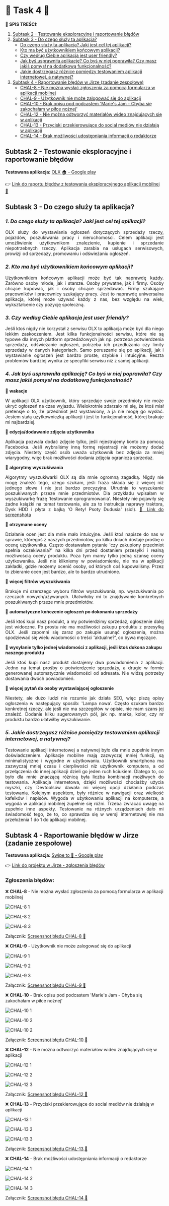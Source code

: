 # 🚀 **Task 4** 🚀

**:pushpin: SPIS TREŚCI:**
1. [Subtask 2 - Testowanie eksploracyjne i raportowanie błędów](#subtask2)
2. [Subtask 3 - Do czego służy ta aplikacja?](#subtask3)
    - [Do czego służy ta aplikacja? Jaki jest cel tej aplikacji?](#kropka1)
    - [Kto ma być użytkownikiem końcowym aplikacji?](#kropka2)
    - [Czy według Ciebie aplikacja jest user friendly?](#kropka3)
    - [Jak byś usprawniła aplikację? Co byś w niej poprawiła? Czy masz jakiś pomysł na dodatkową funkcjonalność?](#kropka4)
    - [Jakie dostrzegasz różnice pomiędzy testowaniem aplikacji internetowej, a natywnej?](#kropka5)
3. [Subtask 4 - Raportowanie błędów w Jirze (zadanie zespołowe)](#subtask4)
    - [CHAL-8 - Nie można wysłać zgłoszenia za pomocą formularza w aplikacji mobilnej](#pin1)
    - [CHAL-9 - Użytkownik nie może zalogować się do aplikacji](#pin2)
    - [CHAL-10 - Brak opisu pod podcastem 'Marie's Jam - Chyba się zakochałam w piłce nożnej'](#pin3)
    - [CHAL-12 - Nie można odtworzyć materiałów wideo znajdujących się w aplikacji](#pin4)
    - [CHAL-13 - Przyciski przekierowujące do social mediów nie działają w aplikacji](#pin5)
    - [CHAL-14 - Brak możliwości udostępniania informacji o redaktorze](#pin6)

## <a name="subtask2">Subtask 2 - Testowanie eksploracyjne i raportowanie błędów</a>

**Testowana aplikacja:** [OLX :house: - Google play](https://play.google.com/store/apps/details?id=pl.tablica&hl=pl&gl=US&pli=1)

:point_right: [Link do raportu błędów z testowania eksploracyjnego aplikacji mobilnej :iphone:](https://docs.google.com/spreadsheets/d/1muAVMK3fiv_bbriZgU5UXNuu5mbXXu3myqjWlIlFlU8/edit?usp=sharing)

## <a name="subtask3">Subtask 3 - Do czego służy ta aplikacja?</a>

### <a name="kropka1">*1. Do czego służy ta aplikacja? Jaki jest cel tej aplikacji?*</a>

<p align="justify">OLX służy do wystawiania ogłoszeń dotyczących sprzedaży rzeczy, pojazdów, poszukiwania pracy i nieruchomości. Celem aplikacji jest umożliwienie użytkownikom znalezienie, kupienie i sprzedanie niepotrzebnych rzeczy. Aplikacja zarabia na usługach serwisowych, prowizji od sprzedaży, promowaniu i odświeżaniu ogłoszeń.</p>

### <a name="kropka2">*2. Kto ma być użytkownikiem końcowym aplikacji?*</a>

<p align="justify">Użytkownikiem końcowym aplikacji może być tak naprawdę każdy. Zarówno osoby młode, jak i starsze. Osoby prywatne, jak i firmy. Osoby chcące kupować, jak i osoby chcące sprzedawać. Firmy szukające pracowników i pracownicy szukający pracy. Jest to naprawdę uniwersalna aplikacja, której może używać każdy z nas, bez względu na wiek, wykształcenie czy pozycję społeczną. </p>

### <a name="kropka3">*3. Czy według Ciebie aplikacja jest user friendly?*</a>

<p align="justify">Jeśli ktoś nigdy nie korzystał z serwisu OLX to aplikacja może być dla niego lekkim zaskoczeniem. Jest kilka funkcjonalności serwisu, które nie są typowe dla innych platform sprzedażowych jak np. potrzeba potwierdzenia sprzedaży, odświeżanie ogłoszeń, potrzeba ich przedłużania czy limity sprzedaży w danych kategoriach. Samo poruszanie się po aplikacji, jak i wystawianie ogłoszeń jest bardzo proste, szybkie i intuicyjne. Reszta problemów bardziej wynika ze specyfiki serwisu niż z samej aplikacji.</p>

### <a name="kropka4">*4. Jak byś usprawniła aplikację? Co byś w niej poprawiła? Czy masz jakiś pomysł na dodatkową funkcjonalność?*</a>

📌 **wakacje**  <p align="justify">W aplikacji OLX użytkownik, który sprzedaje swoje przedmioty nie może ukryć ogłoszeń na czas wyjazdu. Wielokrotnie zdarzało mi się, że ktoś miał pretensje o to, że przedmiot jest wystawiony, a ja nie mogę go wysłać. Jestem stałą użytkowniczką aplikacji i jest to funkcjonalność, której brakuje mi najbardziej.</p>

📌 **edycja/dodawanie zdjęcia użytkownika** <p align="justify">Aplikacja pozwala dodać zdjęcie tylko, jeśli rejestrujemy konto za pomocą Facebooka. Jeśli wybraliśmy inną formę rejestracji nie możemy dodać zdjęcia. Niestety część osób uważa użytkownik bez zdjęcia za mniej wiarygodny, więc brak możliwości dodania zdjęcia ogranicza sprzedaż.</p>

📌 **algorytmy wyszukiwania** <p align="justify">Algorytmy wyszukiwarki OLX są dla mnie ogromną zagadką. Nigdy nie mogę znaleźć tego, czego szukam, jeśli fraza składa się z więcej niż jednego słowa i nie jest bardzo precyzyjna. Utrudnia to wyszukanie poszukiwanych przeze mnie przedmiotów. Dla przykładu wpisałam w wyszukiwarkę frazę 'testowanie oprogramowania'. Niestety nie pojawiły się żadne książki na temat testowania, ale za to instrukcja naprawy traktora, Dysk HDD i płyta z bajką 'O Rety! Psoty Dudusia' (sic!). [:camera_flash: Link do screenshota](https://drive.google.com/file/d/1gDqGi8IXBlpfUmb4LmdtKpcIvEnz9-gy/view?usp=share_link)</p>

📌 **otrzymane oceny** <p align="justify">Działanie ocen jest dla mnie mało intuicyjne. Jeśli ktoś napisze do nas w sprawie, któregoś z naszych przedmiotów, po kilku dniach dostaje prośbę o ocenę użytkownika. Często dostawałam pytanie 'czy zakupiony przedmiot spełnia oczekiwania?' na kilka dni przed dostaniem przesyłki i realną możliwością oceny produktu. Poza tym mamy tylko jedną szansę oceny użytkowanika. Jeśli nie klikniemy w powiadomienie, nie ma w aplikacji zakładki, gdzie możemy ocenić osoby, od których coś kupowaliśmy. Przez to zbieranie ocen jest bardzo, ale to bardzo utrudnione.</p>

📌 **więcej filtrów wyszukiwania** <p align="justify">Brakuje mi szerszego wyboru filtrów wyszukiwania, np. wyszukiwania po rzeczach nowych/używanych. Ułatwiłoby mi to znajdywanie konkretnych poszukiwanych przeze mnie przedmiotów.</p>

📌 **automatyczne kończenie ogłoszeń po dokonaniu sprzedaży** <p align="justify">Jeśli ktoś kupi nasz produkt, a my potwierdzimy sprzedaż, ogłoszenie dalej jest widoczne. Po prostu nie ma możliwości zakupu produktu z przesyłką OLX. Jeśli zapomni się zaraz po zakupie usunąć ogłoszenia, można spodziewać się wielu wiadomości o treści 'aktualne?', co bywa męczące.</p>

📌 **wysyłanie tylko jednej wiadomości z aplikacji, jeśli ktoś dokona zakupu naszego produktu** <p align="justify">Jeśli ktoś kupi nasz produkt dostajemy dwa powiadomienia z aplikacji. Jedno na temat prośby o potwierdzenie sprzedaży, a drugie w formie generowanej automatycznie wiadomości od adresata. Nie widzę potrzeby dostawania dwóch powiadomień.</p>

📌 **więcej pytań do osoby wystawiającej ogłoszenie** <p align="justify">Niestety, ale dużo ludzi nie rozumie jak działa SEO, więc piszą opisy ogłoszenia w następujący sposób: 'Lampa nowa'. Często szukam bardzo konkretnej rzeczy, ale jeśli nie ma szczegółów w opisie, nie mam szans jej znaleźć. Dodanie kilku sugerowanych pól, jak np. marka, kolor, czy nr produktu bardzo ułatwiłby wyszukiwanie.</p>

### <a name="kropka5">*5. Jakie dostrzegasz różnice pomiędzy testowaniem aplikacji internetowej, a natywnej?*</a>

<p align="justify">Testowanie aplikacji internetowej a natywnej było dla mnie zupełnie innym doświadczeniem. Aplikacje mobilne mają zazwyczaj mniej funkcji, są minimalistyczne i wygodne w użytkowaniu. Użytkownik smartphona ma zazwyczaj mniej czasu i cierpliwości niż użytkownik komputera, a od przełączenia do innej aplikacji dzieli go jeden ruch kciukiem. Dlatego to, co było dla mnie znaczącą różnicą była liczba kombinacji możliwych do testowania. Aplikacja internetowa, dzięki możliwości chociażby użycia myszki, czy Devtoolsów dawała mi więcej opcji działania podczas testowania. Kolejnym aspektem, były różnice w nawigacji oraz wielkość kafelków i napisów. Wygoda w użytkowaniu aplikacji na komputerze, a wygoda w aplikacji mobilnej zupełnie się różni. Trzeba zwracać uwagę na zupełnie inne aspekty. Testowanie na różnych urządzeniach dało mi świadomość tego, że to, co sprawdza się w wersji internetowej nie ma przełożenia 1 do 1 do aplikacji mobilnej.</p>

## <a name="subtask4">Subtask 4 - Raportowanie błędów w Jirze (zadanie zespołowe)</a>

**Testowana aplikacja:** [Swipe to :page_facing_up: - Google play](https://play.google.com/store/apps/details?id=pl.swipeto)

:point_right: [Link do projektu w Jirze - zgłoszenia błędów](https://challangedareit.atlassian.net/jira/software/projects/CHAL/boards/1/backlog)

### **Zgłoszenia błędów:**

<a name="pin1">❌ **CHAL-8** - Nie można wysłać zgłoszenia za pomocą formularza w aplikacji mobilnej</a>

![CHAL-8 1](https://user-images.githubusercontent.com/122294284/224794997-d4c43731-de75-4315-a822-be3b2e353734.png)

![CHAL-8 2](https://user-images.githubusercontent.com/122294284/224795027-7c5ddfa9-f26a-4831-83b7-541efc1ba7e5.png)

![CHAL-8 3](https://user-images.githubusercontent.com/122294284/224795068-c8c85f95-31b6-4c55-b0d5-7211e49b5c27.png)

Załącznik:
[Screenshot błędu CHAL-8 📸](https://drive.google.com/file/d/1EfXbwqjM0FF-Mm5FkMv0Ah4Tu9_RGdXx/view?usp=sharing)

<a name="pin2">❌ **CHAL-9** - Użytkownik nie może zalogować się do aplikacji</a>

![CHAL-9 1](https://user-images.githubusercontent.com/122294284/224795111-8bb582b3-cdcd-4103-964f-b9ae86737b67.png)

![CHAL-9 2](https://user-images.githubusercontent.com/122294284/224795132-42de7b85-b21e-4dfb-ad0a-df31be1e364c.png)

![CHAL-9 3](https://user-images.githubusercontent.com/122294284/224795142-fa75a49a-dcdf-47df-b525-22df11a22906.png)

Załącznik:
[Screenshot błędu CHAL-9 📸](https://drive.google.com/file/d/14RHrslh9UEvXlKIoYvIuMfxNpX9I-9gA/view?usp=sharing)

<a name="pin3">❌ **CHAL-10** - Brak opisu pod podcastem 'Marie's Jam - Chyba się zakochałam w piłce nożnej'</a>

![CHAL-10 1](https://user-images.githubusercontent.com/122294284/224795214-c0147daf-ffd4-4ce1-b664-16f69f9abed4.png)

![CHAL-10 2](https://user-images.githubusercontent.com/122294284/224795228-f4102e89-fd4d-4a84-8bc5-72cb9f82bb6e.png)

![CHAL-10 2](https://user-images.githubusercontent.com/122294284/224795236-8a1dc651-8c07-40bc-82fc-9796330c34c2.png)

Załącznik:
[Screenshot błędu CHAL-10 📸](https://drive.google.com/file/d/1dtc7E3Avf9VxiQQnpw2b15Y3II-jrtJA/view?usp=sharing)

<a name="pin4">❌ **CHAL-12** - Nie można odtworzyć materiałów wideo znajdujących się w aplikacji</a>

![CHAL-12 1](https://user-images.githubusercontent.com/122294284/224795306-c86bd12f-aa84-499b-9700-140a12cfacb4.png)

![CHAL-12 2](https://user-images.githubusercontent.com/122294284/224795314-204ce9cb-9b2e-4897-85bf-127186694d68.png)

![CHAL-12 3](https://user-images.githubusercontent.com/122294284/224795326-3cb872ed-b8be-4505-9696-c4dcc442e1fb.png)

Załącznik:
[Screenshot błędu CHAL-12 📸](https://drive.google.com/file/d/1NDnfff2lXQxYsncei-VlhDbthP6xv_bF/view?usp=sharing)

<a name="pin5">❌ **CHAL-13** - Przyciski przekierowujące do social mediów nie działają w aplikacji</a>

![CHAL-13 1](https://user-images.githubusercontent.com/122294284/224795394-9050001e-be59-4bd0-ada8-2b37242822bc.png)

![CHAL-13 2](https://user-images.githubusercontent.com/122294284/224795408-5705b99f-5ff4-4f94-9b89-5a42eec3ee68.png)

![CHAL-13 3](https://user-images.githubusercontent.com/122294284/224795420-a51b4b3e-91b9-4f7b-bf5e-88655b483532.png)

Załącznik:
[Screenshot błędu CHAL-13 📸](https://drive.google.com/file/d/1KIRNbxBtrrEFMiUSy80excRPBpoxUunz/view?usp=sharing)

<a name="pin6">❌ **CHAL-14** - Brak możliwości udostępniania informacji o redaktorze</a>

![CHAL-14 1](https://user-images.githubusercontent.com/122294284/224795482-6c68a8d2-61d1-41da-bf1d-d0b176613af7.png)

![CHAL-14 2](https://user-images.githubusercontent.com/122294284/224795489-20c54af3-7dd4-4f30-a171-a2d461cbf539.png)

![CHAL-14 3](https://user-images.githubusercontent.com/122294284/224795497-d64802c5-1d93-4d5b-b969-154a4fd2c52a.png)

Załącznik:
[Screenshot błędu CHAL-14 📸](https://drive.google.com/file/d/1GTj-2uJz1gV_OiL0ZQ9_MrRQuZ5tUYuj/view?usp=sharing)
